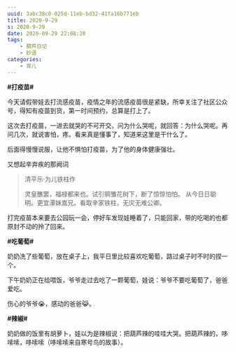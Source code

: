 ```yaml
---
uuid: 3abc38c0-025d-11eb-bd32-41fa16b771eb
title: 2020-9-29
s: 2020-9-29
date: 2020-09-29 22:08:20
tags:
	- 葫芦日记
	- 妙语
categories:
	- 育儿
---
```




**\#打疫苗\#**

今天请假带娃去打流感疫苗，疫情之年的流感疫苗很是紧缺，所幸关注了社区公众号，得知有疫苗到货，第一时间预约，总算是打上了。

这次去打疫苗，一进去就哭的不可开交，问为什么哭呢，就回答：为什么哭呢。再问几次，就说害怕，疼。看来真是懂事了，知道来这里是干什么了。

后面得慢慢说服，让他不惧怕打疫苗，为了他的身体健康强壮。

又想起辛弃疾的那阙词
> 清平乐·为儿铁柱作
>
> 灵皇醮罢，福禄都来也。试引鹓雏花树下，断了惊惊怕怕。
> 从今日日聪明。更宜潭妹嵩兄。看取辛家铁柱，无灾无难公卿。



打完疫苗本来要去公园玩一会，停好车发现娃睡着了，只能回家，带的吃喝的也都原封不动的拎了回来。



**\#吃葡萄\#**

奶奶洗了些葡萄，放在桌子上，我平日里比较喜欢吃葡萄，路过桌子时不时的捏一个。

下午奶奶正在给喂饭，爷爷走过去吃了一颗葡萄，娃说：爷爷不要吃葡萄了，爸爸爱吃。

伤心的爷爷😭，感动的爸爸😹。



**\#辣椒\#**

奶奶做的饭里有胡萝卜，娃以为是辣椒说：把葫芦辣的哇哇大哭。把葫芦辣的，哆嗦嗦，哆嗦嗦（哆嗦嗦来自寒号鸟的故事）。

